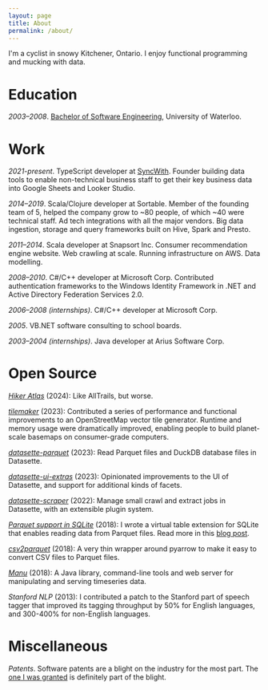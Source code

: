 ```yaml
---
layout: page
title: About
permalink: /about/
---
```


I'm a cyclist in snowy Kitchener, Ontario. I enjoy functional programming and mucking with data.

# Education

_2003–2008_. [Bachelor of Software Engineering](https://uwaterloo.ca/software-engineering/), University of Waterloo.

# Work

_2021-present_. TypeScript developer at [SyncWith](https://syncwith.com/). Founder building data tools to enable non-technical business staff to get their key business data into Google Sheets and Looker Studio.

_2014–2019_. Scala/Clojure developer at Sortable. Member of the founding team of 5, helped the company grow to ~80 people, of which ~40 were technical staff. Ad tech integrations with all the major vendors. Big data ingestion, storage and query frameworks built on Hive, Spark and Presto.

_2011–2014_. Scala developer at Snapsort Inc. Consumer recommendation engine website. Web crawling at scale. Running infrastructure on AWS. Data modelling.

_2008–2010_. C#/C++ developer at Microsoft Corp. Contributed authentication frameworks to the Windows Identity Framework in .NET and Active Directory Federation Services 2.0.

_2006–2008 (internships)_. C#/C++ developer at Microsoft Corp.

_<span>2005</span>_. VB.NET software consulting to school boards.

_2003–2004 (internships)_. Java developer at Arius Software Corp.

# Open Source

_[Hiker Atlas](https://github.com/hikeratlas)_ (2024): Like AllTrails, but worse.

_[tilemaker](https://github.com/systemed/tilemaker)_ (2023): Contributed a series of performance and functional improvements to an OpenStreetMap vector tile generator. Runtime and memory usage were dramatically improved, enabling people to build planet-scale basemaps on consumer-grade computers.

_[datasette-parquet](https://github.com/cldellow/datasette-parquet)_ (2023): Read Parquet files and DuckDB database files in Datasette.

_[datasette-ui-extras](https://github.com/cldellow/datasette-ui-extras)_ (2023): Opinionated improvements to the UI of Datasette, and support for additional kinds of facets.

_[datasette-scraper](https://github.com/cldellow/datasette-scraper/)_ (2022): Manage small crawl and extract jobs in Datasette, with an extensible plugin system.

_[Parquet support in SQLite](https://github.com/cldellow/sqlite-parquet-vtable)_ (2018): I wrote a virtual table extension for SQLite that enables reading data from Parquet files. Read more in this [blog post](https://cldellow.com/2018/06/22/sqlite-parquet-vtable.html).

_[csv2parquet](https://github.com/cldellow/csv2parquet)_ (2018): A very thin wrapper around pyarrow to make it easy to convert CSV files to Parquet files.

_[Manu](https://github.com/cldellow/manu)_ (2018): A Java library, command-line tools and web server for manipulating and serving timeseries data.

_Stanford NLP_ (2013): I contributed a patch to the Stanford part of speech tagger that improved its tagging throughput by 50% for English languages, and 300-400% for non-English languages.

# Miscellaneous

_Patents_. Software patents are a blight on the industry for the most part. The [one I was granted](https://patents.google.com/?inventor=Colin+Leslie+Dellow) is definitely part of the blight.

